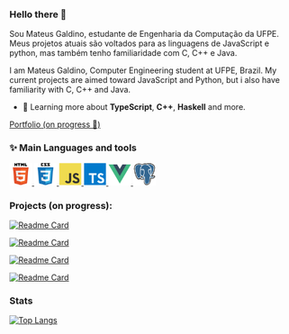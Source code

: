 ### Hello there 👋

Sou Mateus Galdino, estudante de Engenharia da Computação da UFPE. Meus projetos atuais são voltados para as linguagens de JavaScript e python, mas também tenho familiaridade com C, C++ e Java.

I am Mateus Galdino, Computer Engineering student at UFPE, Brazil. My current projects are aimed toward JavaScript and Python, but i also have familiarity with C, C++ and Java.

- 🌱 Learning more about **TypeScript**, **C++**, **Haskell** and more.

[Portfolio (on progress 🌱)](https://mateusgaldinolg.github.io/MateusGaldino/)

### ✨ Main Languages and tools

<a href="https://developer.mozilla.org/pt-BR/docs/Web/HTML">
    <img
      src="https://github.com/devicons/devicon/blob/master/icons/html5/html5-original-wordmark.svg"
      alt="html"
      width="40"
      height="40"
    />
 </a>
 
  <a href="https://developer.mozilla.org/pt-BR/docs/Web/CSS">
    <img
      src="https://github.com/devicons/devicon/blob/master/icons/css3/css3-original-wordmark.svg"
      alt="css"
      width="40"
      height="40"
    />
  </a>
  
  <a href="https://developer.mozilla.org/en-US/docs/Web/JavaScript">
    <img
      src="https://github.com/devicons/devicon/blob/master/icons/javascript/javascript-original.svg"
      alt="javascript"
      width="40"
      height="40"
    />
  </a>
  
  <a href="https://www.typescriptlang.org/">
    <img
      src="https://github.com/devicons/devicon/blob/master/icons/typescript/typescript-original.svg"
      alt="typescript"
      width="40"
      height="40"
    />
  </a>
  
  
  
  <a href="https://vuejs.org/">
    <img
      src="https://github.com/devicons/devicon/blob/master/icons/vuejs/vuejs-original.svg"
      alt="vuejs"
      width="40"
      height="40"
    />
  </a>
  
  <a href="https://www.postgresql.org">
    <img
      src="https://github.com/devicons/devicon/blob/master/icons/postgresql/postgresql-original.svg"
      alt="postgresql"
      width="40"
      height="40"
    />
  </a> 


### Projects (on progress):

[![Readme Card](https://github-readme-stats.vercel.app/api/pin/?username=MateusGaldinoLG&repo=DungeonBot)](https://github.com/MateusGaldinoLG/Dungeonbot)

[![Readme Card](https://github-readme-stats.vercel.app/api/pin/?username=MateusGaldinoLG&repo=aphorisme)](https://github.com/MateusGaldinoLG/aphorisme)

[![Readme Card](https://github-readme-stats.vercel.app/api/pin/?username=MateusGaldinoLG&repo=alexandria)](https://github.com/MateusGaldinoLG/alexandria)

[![Readme Card](https://github-readme-stats.vercel.app/api/pin/?username=MateusGaldinoLG&repo=rosalind-bioinfo-solutions)](https://github.com/MateusGaldinoLG/Rosalind-Bioinfo-solutions)

### Stats

[![Top Langs](https://github-readme-stats.vercel.app/api/top-langs/?username=MateusGaldinoLG&hide=CSS,Jupyter%20Notebook,HTML&layout=compact&langs_count=8)](https://github.com/anuraghazra/github-readme-stats)


<!--
**MateusGaldinoLG/MateusGaldinoLG** is a ✨ _special_ ✨ repository because its `README.md` (this file) appears on your GitHub profile.

Here are some ideas to get you started:

- 🔭 I’m currently working on ...
- 🌱 I’m currently learning ...
- 👯 I’m looking to collaborate on ...
- 🤔 I’m looking for help with ...
- 💬 Ask me about ...
- 📫 How to reach me: ...
- 😄 Pronouns: ...
- ⚡ Fun fact: ...
-->
